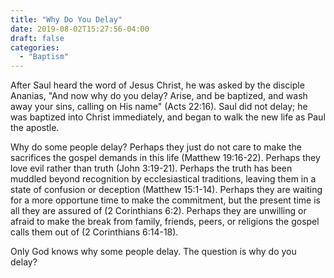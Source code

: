 ```yaml
---
title: "Why Do You Delay"
date: 2019-08-02T15:27:56-04:00
draft: false
categories:
  - "Baptism"
---
```


After Saul heard the word of Jesus Christ, he was asked by the disciple Ananias, "And now why do you delay? Arise, and be baptized, and wash away your sins, calling on His name" (Acts 22:16). Saul did not delay; he was baptized into Christ immediately, and began to walk the new life as Paul the apostle.

Why do some people delay? Perhaps they just do not care to make the sacrifices the gospel demands in this life (Matthew 19:16-22). Perhaps they love evil rather than truth (John 3:19-21). Perhaps the truth has been muddled beyond recognition by ecclesiastical traditions, leaving them in a state of confusion or deception (Matthew 15:1-14). Perhaps they are waiting for a more opportune time to make the commitment, but the present time is all they are assured of (2 Corinthians 6:2). Perhaps they are unwilling or afraid to make the break from family, friends, peers, or religions the gospel calls them out of (2 Corinthians 6:14-18).

Only God knows why some people delay. The question is why do you delay?
